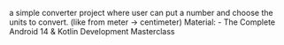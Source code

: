 a simple converter project where user can put a number and choose the units to convert. (like from meter -> centimeter)
Material: - The Complete Android 14 & Kotlin Development Masterclass
